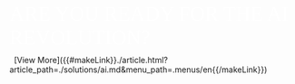 <p style="font-size: 36px; color: white !important; font-family: Raleway !important; margin: 0 0 10px 0; padding: 0 !important; font-weight:500 !important; font-style: normal !important;" class="headline-text">ARE YOU READY FOR THE AI REVOLUTION?</p>
&nbsp;
[View More]({{#makeLink}}./article.html?article_path=./solutions/ai.md&menu_path=.menus/en{{/makeLink}})